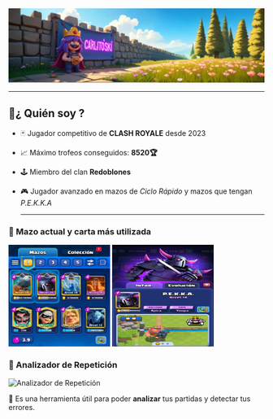 <img src='https://github.com/Carlitoski/carlitoskii/blob/main/freepik__a-clash-royale-battle-banner-featuring-the-mini-pe__8734.png' width='1000px'/>

***
## 👑¿ Quién soy ?

- 🃏 Jugador competitivo de **CLASH ROYALE** desde 2023
- 📈 Máximo trofeos conseguidos: **8520🏆**
- 🕹️ Miembro del clan **Redoblones**
- 🎮 Jugador avanzado en mazos de *Ciclo Rápido* y mazos que tengan *P.E.K.K.A*

  ***
### 🧩 Mazo actual y carta más utilizada

<img src='https://github.com/Carlitoski/carlitoskii/blob/main/IMG-20250528-WA0013.jpg' width='200px' height=' 200px'/> <img src='https://github.com/Carlitoski/carlitoskii/blob/main/Screenshot_20250528_172952_Clash%20Royale.jpg' width='200px' height=' 200px'/> 

### 🔷 Analizador de Repetición

![Analizador de Repetición](https://pixelcrux.com/Clash_Royale/Battles/Starfire-es?tag=)

🧠 Es una herramienta útil para poder **analizar** tus partidas y detectar tus errores. 
